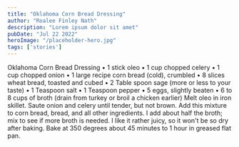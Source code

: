 ```yaml
---
title: "Oklahoma Corn Bread Dressing"
author: "Roalee Finley Nath"
description: "Lorem ipsum dolor sit amet"
pubDate: "Jul 22 2022"
heroImage: "/placeholder-hero.jpg"
tags: ['stories']
---
```


Oklahoma Corn Bread Dressing
    • 1 stick oleo
    • 1 cup chopped celery
    • 1 cup chopped onion
    • 1 large recipe corn bread (cold), crumbled
    • 8 slices wheat bread, toasted and cubed
    • 2 Table spoon sage (more or less to your taste)
    • 1 Teaspoon salt
    • 1 Teaspoon pepper
    • 5 eggs, slightly beaten
    • 6 to 8 cups of broth (drain from turkey or broil a chicken earlier)
Melt oleo in iron skillet. Saute onion and celery until tender, but not brown. Add this mixture to corn bread, bread, and all other ingredients. I add about half the broth; mix to see if more broth is needed. I like it rather juicy, so it won't be so dry after baking. Bake at 350 degrees about 45 minutes to 1 hour in greased flat pan.
